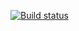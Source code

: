 [![Build status](https://ci.appveyor.com/api/projects/status/7vft6aljt37as7a7?svg=true)](https://ci.appveyor.com/project/mishagukasyan/ajs-containers-8-1)
